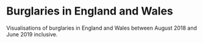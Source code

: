 # Burglaries in England and Wales

Visualisations of burglaries in England and Wales between August 2018 and June 2019 inclusive.
